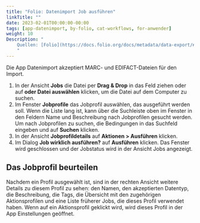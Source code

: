 ```yaml
---
title: "Folio: Datenimport Job ausführen"
linkTitle: ""
date: 2023-02-01T00:00:00-00:00
tags: [app-datenimport, by-folio, cat-workflows, for-anwender]
weight: 10
Description: "
    Quellen: [Folio](https://docs.folio.org/docs/metadata/data-export/#quick-exports) & [GBV](https://info.gbv.de/pages/viewpage.action?pageId=846266421)
    "
---
```


Die App Datenimport akzeptiert MARC- und EDIFACT-Dateien für den Import.

1.  In der Ansicht **Jobs** die Datei per **Drag & Drop** in das Feld ziehen oder auf **oder Datei auswählen** klicken, um die Datei auf dem Computer zu suchen.
2.  Im Fenster **Jobprofile** das Jobprofil auswählen, das ausgeführt werden soll. Wenn die Liste lang ist, kann über die Suchleiste oben im Fenster in den Feldern Name und Beschreibung nach Jobprofilen gesucht werden. Um nach Jobprofilen zu suchen, die Bedingungen in das Suchfeld eingeben und auf **Suchen** klicken.
3.  In der Ansicht **Jobprofildetails** auf **Aktionen > Ausführen** klicken.
4.  Im Dialog **Job wirklich ausführen?** auf **Ausführen** klicken. Das Fenster wird geschlossen und der Jobstatus wird in der Ansicht Jobs angezeigt.

## Das Jobprofil beurteilen

Nachdem ein Profil ausgewählt ist, sind in der rechten Ansicht weitere Details zu diesem Profil zu sehen: den Namen, den akzeptierten Datentyp, die Beschreibung, die Tags, die Übersicht mit den zugehörigen Aktionsprofilen und eine Liste früherer Jobs, die dieses Profil verwendet haben. Wenn auf ein Aktionsprofil geklickt wird, wird dieses Profil in der App Einstellungen geöffnet.
